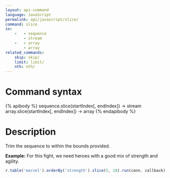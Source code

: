 ```yaml
---
layout: api-command 
language: JavaScript
permalink: api/javascript/slice/
command: slice 
io:
    -   - sequence
        - stream
    -   - array
        - array
related_commands:
    skip: skip/
    limit: limit/
    nth: nth/
---
```


# Command syntax #

{% apibody %}
sequence.slice(startIndex[, endIndex]) &rarr; stream
array.slice(startIndex[, endIndex]) &rarr; array
{% endapibody %}

# Description #

Trim the sequence to within the bounds provided.

__Example:__ For this fight, we need heroes with a good mix of strength and agility.

```js
r.table('marvel').orderBy('strength').slice(5, 10).run(conn, callback)
```
